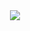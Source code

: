 <div align="center">
  <img src="[https://user-images.githubusercontent.com/110248773/206790060-11da0b65-27b0-4312-9539-0e02aeb4df38.png](https://cdn.discordapp.com/attachments/748941244834775180/1053710510522118235/image.png)">
</div>
